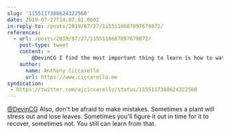 ```yaml
---
slug: '1155117388624322560'
date: 2019-07-27T14:07:01.000Z
in-reply-to: /posts/2019/07/27/1155116687097679872/
references:
  - url: /posts/2019/07/27/1155116687097679872/
    post-type: tweet
    content: >
        @DevinCG I find the most important thing to learn is how to water them followed by how much sunlight they need. Get an idea by looking up what that type of plant likes then adjust and see how the plant responds.
    author:
      name: Anthony Ciccarello
      url: https://www.ciccarello.me
syndication:
 - https://twitter.com/ajciccarello/status/1155117388624322560
---
```


[@DevinCG](https://twitter.com/DevinCG) Also, don't be afraid to make mistakes. Sometimes a plant will stress out and lose leaves. Sometimes you'll figure it out in time for it to recover, sometimes not. You still can learn from that.
